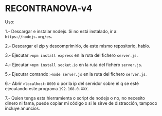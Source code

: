 # RECONTRANOVA-v4

Uso:

1.- Descargar e instalar nodejs. Si no está instalado, ir a: `https://nodejs.org/es`.

2.- Descargar el zip y descomprimirlo, de este mismo repositorio, hablo.

3.- Ejecutar `>npm install express` en la ruta del fichero `server.js`.

4.- Ejecutar `>npm install socket.io` en la ruta del fichero `server.js`.

5.- Ejecutar comando `>node server.js` en la ruta del fichero `server.js`.

6.- Abrir `>localhost:8000` o por la ip del servidor sobre el q se esté ejecutando este programa `192.168.0.XXX`.

7.- Quien tenga esta hierramienta o script de nodejs o no, no necesito dinero ni fama, puede copiar mi código x si le sirve de distracción, tampoco incluye anuncios.
